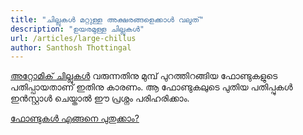 ```yaml
---
title: "ചില്ലുകൾ മറ്റുള്ള അക്ഷരങ്ങളെക്കാൾ വലുത്"
description: "ഉയരമുള്ള ചില്ലുകൾ"
url: /articles/large-chillus
author: Santhosh Thottingal
---
```


[അറ്റോമിക് ചില്ലുകൾ][1] വരുന്നതിനു മുമ്പ് പുറത്തിറങ്ങിയ ഫോണ്ടുകളുടെ പതിപ്പായതാണ് ഇതിനു കാരണം. ആ ഫോണ്ടുകലുടെ പുതിയ പതിപ്പുകൾ ഇൻസ്റ്റാൾ ചെയ്താൽ ഈ പ്രശ്നം പരിഹരിക്കാം.

[ഫോണ്ടുകൾ എങ്ങനെ പുതുക്കാം?][2]

[1]: /articles/atomic-chillus
[2]: /articles/install-and-upgrade-fonts